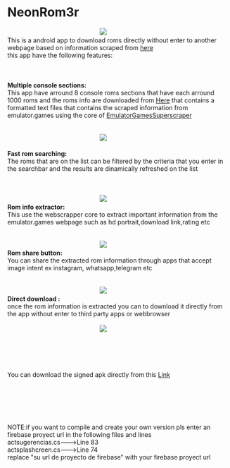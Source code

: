 # NeonRom3r

&emsp;&emsp;&emsp;&emsp;&emsp;&emsp;<img src='https://gr3gorywolf.github.io/NeonRom3r/logolarge.png' style='margin-left:25%'/>
<br>This is a android app to download roms directly without enter to another webpage based on information scraped from <a href='https://emulator.games/roms/'>here</a> 
<br>this app have the following features:
<br>
<br>
<br>
<br><b>Multiple console sections:</b><br>This app have arround 8 console roms sections that have each arround 1000 roms and the roms info are downloaded from <a href='https://github.com/Gr3gorywolf/getromdownload'>Here</a> that contains a formatted text files that contains the scraped information from emulator.games using the core of <a href='https://github.com/Gr3gorywolf/EmulatorGamesSuperscrapper'>EmulatorGamesSuperscraper</a> 
<br>
<br>
<br>&emsp;&emsp;&emsp;&emsp;&emsp;&emsp;<img src='https://gr3gorywolf.github.io/NeonRom3r/sidemenu.jpeg' style='margin-left:25%'/><br>
<br><b>Fast rom searching:</b><br>The roms that are on the list can be filtered by the criteria that you enter in the searchbar and the results are dinamically refreshed on the list<br>
<br>
<br>
<br>&emsp;&emsp;&emsp;&emsp;&emsp;&emsp;<img src='https://gr3gorywolf.github.io/NeonRom3r/fastsearching.jpeg' style='margin-left:25%'/>
<br><b>Rom info extractor:</b><br>This use the webscrapper core to extract important information from the emulator.games webpage such as hd portrait,download link,rating etc
<br>
<br>
<br>&emsp;&emsp;&emsp;&emsp;&emsp;&emsp;<img src='https://gr3gorywolf.github.io/NeonRom3r/infomenu.jpeg' style='margin-left:25%'/>
<br><b>Rom share button:</b><br>You can share the extracted rom information through  apps that accept image intent ex instagram, whatsapp,telegram etc
<br>
<br>
<br>&emsp;&emsp;&emsp;&emsp;&emsp;&emsp;<img src='https://gr3gorywolf.github.io/NeonRom3r/sharedimg.jpeg' style='margin-left:25%'/>
<br><b>Direct download :</b><br>once the rom information is extracted you can to download it directly from the app without enter to third party apps or webbrowser<br>
<br>&emsp;&emsp;&emsp;&emsp;&emsp;&emsp;<img src='https://gr3gorywolf.github.io/NeonRom3r/direcdownloading.jpeg' style='margin-left:25%'/>
<br>
<br>
<br>
<br>
<br>
<br>You can download the 
signed apk directly from this <a href='https://gr3gorywolf.github.io/NeonRom3r/GR3apps.neonrom3r.apk'>Link</a>
<br>
<br>
<br>
<br>
<br>
<br>
<br>NOTE:if you want to compile and create your own version pls enter an firebase proyect url in the following files and lines
<br>actsugerencias.cs--->Line 83
<br>actsplashcreen.cs--->Line 74
<br>replace "su url de proyecto de firebase" with your firebase proyect url


